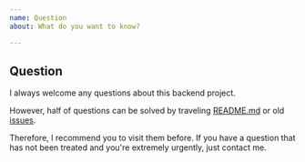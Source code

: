 ```yaml
---
name: Question
about: What do you want to know?

---
```


## Question
I always welcome any questions about this backend project. 

However, half of questions can be solved by traveling [README.md](https://github.com/samchon/typia) or old [issues](https://github.com/samchon/typia/search?type=issues). 

Therefore, I recommend you to visit them before. If you have a question that has not been treated and you're extremely urgently, just contact me.